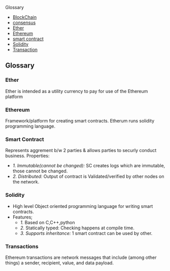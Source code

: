 Glossary
- [BlockChain](#bc)
- [consensus](#con)
- [Ether](#et)
- [Ethereum](#eth)
- [smart contract](#sc)
- [Solidity](#so)
- [Transaction](#tra)

## Glossary

<a name=et></a>
### Ether
Ether is intended as a utility currency to pay for use of the Ethereum platform

<a name=eth></a>
### Ethereum
Framework/platform for creating smart contracts. Etherum runs solidity programming language.

<a name=sc></a>
### Smart Contract
Represents aggrement b/w 2 parties & allows parties to securly conduct business. Properties:
- _1. Immutable(cannot be changed):_ SC creates logs which are immutable, those cannot be changed.
- _2. Distributed:_ Output of contract is Validated/verified by other nodes on the network.

<a name=so></a>
### Solidity
- High level Object oriented programming language for writing smart contracts.
- Features;
  - _1._ Based on C,C++,python
  - _2._ Statically typed: Checking happens at compile time.
  - _3. Supports inheritance:_ 1 smart contract can be used by other.

<a name=tra></a>
### Transactions
Ethereum transactions are network messages that include (among other things) a sender, recipient, value, and data payload.
